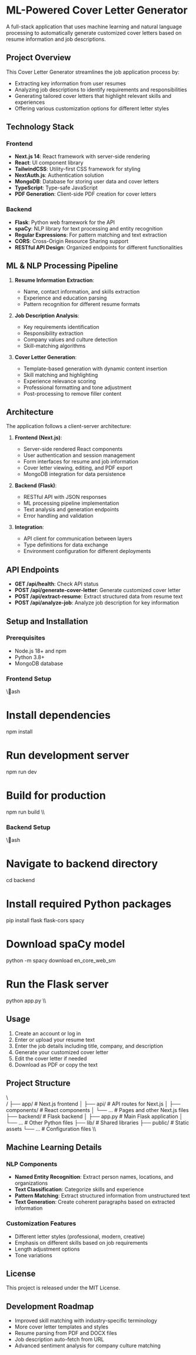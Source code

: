 ﻿# ML-Powered Cover Letter Generator

A full-stack application that uses machine learning and natural language processing to automatically generate customized cover letters based on resume information and job descriptions.

## Project Overview

This Cover Letter Generator streamlines the job application process by:
- Extracting key information from user resumes
- Analyzing job descriptions to identify requirements and responsibilities
- Generating tailored cover letters that highlight relevant skills and experiences
- Offering various customization options for different letter styles

## Technology Stack

### Frontend
- **Next.js 14**: React framework with server-side rendering
- **React**: UI component library
- **TailwindCSS**: Utility-first CSS framework for styling
- **NextAuth.js**: Authentication solution
- **MongoDB**: Database for storing user data and cover letters
- **TypeScript**: Type-safe JavaScript
- **PDF Generation**: Client-side PDF creation for cover letters

### Backend
- **Flask**: Python web framework for the API
- **spaCy**: NLP library for text processing and entity recognition
- **Regular Expressions**: For pattern matching and text extraction
- **CORS**: Cross-Origin Resource Sharing support
- **RESTful API Design**: Organized endpoints for different functionalities

## ML & NLP Processing Pipeline

1. **Resume Information Extraction**:
   - Name, contact information, and skills extraction
   - Experience and education parsing
   - Pattern recognition for different resume formats

2. **Job Description Analysis**:
   - Key requirements identification
   - Responsibility extraction
   - Company values and culture detection
   - Skill-matching algorithms

3. **Cover Letter Generation**:
   - Template-based generation with dynamic content insertion
   - Skill matching and highlighting
   - Experience relevance scoring
   - Professional formatting and tone adjustment
   - Post-processing to remove filler content

## Architecture

The application follows a client-server architecture:

1. **Frontend (Next.js)**:
   - Server-side rendered React components
   - User authentication and session management
   - Form interfaces for resume and job information
   - Cover letter viewing, editing, and PDF export
   - MongoDB integration for data persistence

2. **Backend (Flask)**:
   - RESTful API with JSON responses
   - ML processing pipeline implementation
   - Text analysis and generation endpoints
   - Error handling and validation

3. **Integration**:
   - API client for communication between layers
   - Type definitions for data exchange
   - Environment configuration for different deployments

## API Endpoints

- **GET /api/health**: Check API status
- **POST /api/generate-cover-letter**: Generate customized cover letter
- **POST /api/extract-resume**: Extract structured data from resume text
- **POST /api/analyze-job**: Analyze job description for key information

## Setup and Installation

### Prerequisites
- Node.js 18+ and npm
- Python 3.8+
- MongoDB database

### Frontend Setup
\\\ash
# Install dependencies
npm install

# Run development server
npm run dev

# Build for production
npm run build
\\\

### Backend Setup
\\\ash
# Navigate to backend directory
cd backend

# Install required Python packages
pip install flask flask-cors spacy

# Download spaCy model
python -m spacy download en_core_web_sm

# Run the Flask server
python app.py
\\\

## Usage

1. Create an account or log in
2. Enter or upload your resume text
3. Enter the job details including title, company, and description
4. Generate your customized cover letter
5. Edit the cover letter if needed
6. Download as PDF or copy the text

## Project Structure

\\\
/
├── app/                  # Next.js frontend
│   ├── api/              # API routes for Next.js
│   ├── components/       # React components
│   └── ...               # Pages and other Next.js files
├── backend/              # Flask backend
│   ├── app.py            # Main Flask application
│   └── ...               # Other Python files
├── lib/                  # Shared libraries
├── public/               # Static assets
└── ...                   # Configuration files
\\\

## Machine Learning Details

### NLP Components
- **Named Entity Recognition**: Extract person names, locations, and organizations
- **Text Classification**: Categorize skills and experience
- **Pattern Matching**: Extract structured information from unstructured text
- **Text Generation**: Create coherent paragraphs based on extracted information

### Customization Features
- Different letter styles (professional, modern, creative)
- Emphasis on different skills based on job requirements
- Length adjustment options
- Tone variations

## License

This project is released under the MIT License.

## Development Roadmap

- Improved skill matching with industry-specific terminology
- More cover letter templates and styles
- Resume parsing from PDF and DOCX files
- Job description auto-fetch from URL
- Advanced sentiment analysis for company culture matching
